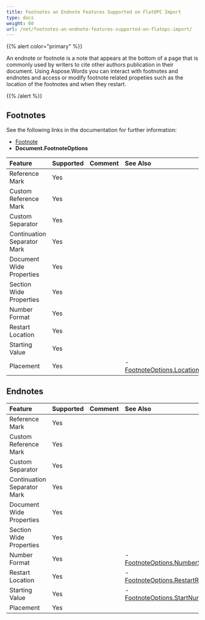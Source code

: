 ```yaml
---
title: Footnotes an Endnote Features Supported on FlatOPC Import
type: docs
weight: 60
url: /net/footnotes-an-endnote-features-supported-on-flatopc-import/
---
```


{{% alert color="primary" %}} 

An endnote or footnote is a note that appears at the bottom of a page that is commonly used by writers to cite other authors publication in their document. Using Aspose.Words you can interact with footnotes and endnotes and access or modify footnote related propeties such as the location of the footnotes and when they restart.

{{% /alert %}} 
## **Footnotes**
See the following links in the documentation for further information:

- [Footnote](http://www.aspose.com/documentation/.net-components/aspose.words-for-.net/aspose.words.footnote.html)
- **Document.FootnoteOptions**

|**Feature**|**Supported**|**Comment**|**See Also**|
| :- | :- | :- | :- |
|Reference Mark|Yes| | |
|Custom Reference Mark|Yes| | |
|Custom Separator|Yes| | |
|Continuation Separator Mark|Yes| | |
|Document Wide Properties|Yes| | |
|Section Wide Properties|Yes| | |
|Number Format|Yes| | |
|Restart Location|Yes| | |
|Starting Value|Yes| | |
|Placement|Yes| |- [FootnoteOptions.Location](http://www.aspose.com/documentation/.net-components/aspose.words-for-.net/aspose.words.footnoteoptions.location.html)|
## **Endnotes**

|**Feature**|**Supported**|**Comment**|**See Also**|
| :- | :- | :- | :- |
|Reference Mark|Yes| | |
|Custom Reference Mark|Yes| | |
|Custom Separator|Yes| | |
|Continuation Separator Mark|Yes| | |
|Document Wide Properties|Yes| | |
|Section Wide Properties|Yes| | |
|Number Format|Yes| |- [FootnoteOptions.NumberStyle](http://www.aspose.com/documentation/.net-components/aspose.words-for-.net/aspose.words.footnoteoptions.numberstyle.html)|
|Restart Location|Yes| |- [FootnoteOptions.RestartRule](http://www.aspose.com/documentation/.net-components/aspose.words-for-.net/aspose.words.footnoteoptions.restartrule.html)|
|Starting Value|Yes| |- [FootnoteOptions.StartNumber](http://www.aspose.com/documentation/.net-components/aspose.words-for-.net/aspose.words.footnoteoptions.startnumber.html)|
|Placement|Yes| | |

